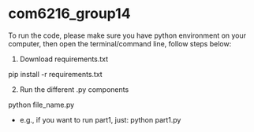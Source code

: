 # com6216_group14

To run the code, please make sure you have python environment on your computer, then open the terminal/command line, follow steps below:


1. Download requirements.txt

pip install -r requirements.txt


2. Run the different .py components

python file_name.py

* e.g., if you want to run part1, just: python part1.py
